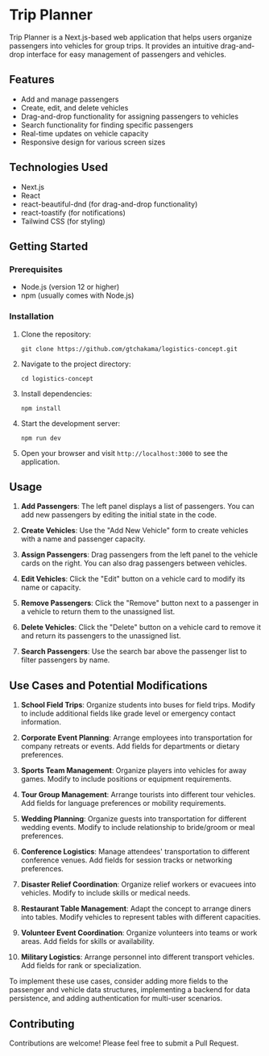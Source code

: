 # Trip Planner

Trip Planner is a Next.js-based web application that helps users organize passengers into vehicles for group trips. It provides an intuitive drag-and-drop interface for easy management of passengers and vehicles.

## Features

- Add and manage passengers
- Create, edit, and delete vehicles
- Drag-and-drop functionality for assigning passengers to vehicles
- Search functionality for finding specific passengers
- Real-time updates on vehicle capacity
- Responsive design for various screen sizes

## Technologies Used

- Next.js
- React
- react-beautiful-dnd (for drag-and-drop functionality)
- react-toastify (for notifications)
- Tailwind CSS (for styling)

## Getting Started

### Prerequisites

- Node.js (version 12 or higher)
- npm (usually comes with Node.js)

### Installation

1. Clone the repository:
   ```
   git clone https://github.com/gtchakama/logistics-concept.git
   ```

2. Navigate to the project directory:
   ```
   cd logistics-concept
   ```

3. Install dependencies:
   ```
   npm install
   ```

4. Start the development server:
   ```
   npm run dev
   ```

5. Open your browser and visit `http://localhost:3000` to see the application.

## Usage

1. **Add Passengers**: The left panel displays a list of passengers. You can add new passengers by editing the initial state in the code.

2. **Create Vehicles**: Use the "Add New Vehicle" form to create vehicles with a name and passenger capacity.

3. **Assign Passengers**: Drag passengers from the left panel to the vehicle cards on the right. You can also drag passengers between vehicles.

4. **Edit Vehicles**: Click the "Edit" button on a vehicle card to modify its name or capacity.

5. **Remove Passengers**: Click the "Remove" button next to a passenger in a vehicle to return them to the unassigned list.

6. **Delete Vehicles**: Click the "Delete" button on a vehicle card to remove it and return its passengers to the unassigned list.

7. **Search Passengers**: Use the search bar above the passenger list to filter passengers by name.

## Use Cases and Potential Modifications

1. **School Field Trips**: Organize students into buses for field trips. Modify to include additional fields like grade level or emergency contact information.

2. **Corporate Event Planning**: Arrange employees into transportation for company retreats or events. Add fields for departments or dietary preferences.

3. **Sports Team Management**: Organize players into vehicles for away games. Modify to include positions or equipment requirements.

4. **Tour Group Management**: Arrange tourists into different tour vehicles. Add fields for language preferences or mobility requirements.

5. **Wedding Planning**: Organize guests into transportation for different wedding events. Modify to include relationship to bride/groom or meal preferences.

6. **Conference Logistics**: Manage attendees' transportation to different conference venues. Add fields for session tracks or networking preferences.

7. **Disaster Relief Coordination**: Organize relief workers or evacuees into vehicles. Modify to include skills or medical needs.

8. **Restaurant Table Management**: Adapt the concept to arrange diners into tables. Modify vehicles to represent tables with different capacities.

9. **Volunteer Event Coordination**: Organize volunteers into teams or work areas. Add fields for skills or availability.

10. **Military Logistics**: Arrange personnel into different transport vehicles. Add fields for rank or specialization.

To implement these use cases, consider adding more fields to the passenger and vehicle data structures, implementing a backend for data persistence, and adding authentication for multi-user scenarios.

## Contributing

Contributions are welcome! Please feel free to submit a Pull Request.
